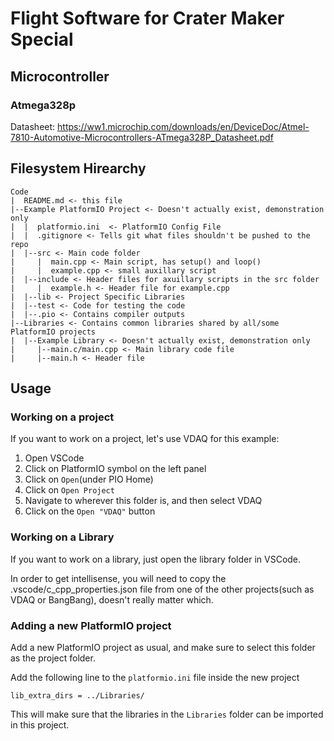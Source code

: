 # Flight Software for Crater Maker Special

## Microcontroller
### Atmega328p
Datasheet: https://ww1.microchip.com/downloads/en/DeviceDoc/Atmel-7810-Automotive-Microcontrollers-ATmega328P_Datasheet.pdf

## Filesystem Hirearchy
```
Code
|  README.md <- this file
|--Example PlatformIO Project <- Doesn't actually exist, demonstration only
|  |  platformio.ini  <- PlatformIO Config File
|  |  .gitignore <- Tells git what files shouldn't be pushed to the repo
|  |--src <- Main code folder
|     |  main.cpp <- Main script, has setup() and loop()
|     |  example.cpp <- small auxillary script
|  |--include <- Header files for axuillary scripts in the src folder
|     |  example.h <- Header file for example.cpp
|  |--lib <- Project Specific Libraries
|  |--test <- Code for testing the code
|  |--.pio <- Contains compiler outputs
|--Libraries <- Contains common libraries shared by all/some PlatformIO projects
|  |--Example Library <- Doesn't actually exist, demonstration only
|     |--main.c/main.cpp <- Main library code file
|     |--main.h <- Header file
```

## Usage
### Working on a project
If you want to work on a project, let's use VDAQ for this example:
1. Open VSCode
2. Click on PlatformIO symbol on the left panel
3. Click on `Open`(under PIO Home)
4. Click on `Open Project`
5. Navigate to wherever this folder is, and then select VDAQ
6. Click on the `Open "VDAQ"` button


### Working on a Library
If you want to work on a library, just open the library folder in VSCode.

In order to get intellisense, you will need to copy the .vscode/c_cpp_properties.json file from one of the other projects(such as VDAQ or BangBang), doesn't really matter which.

### Adding a new PlatformIO project
Add a new PlatformIO project as usual, and make sure to select this folder as the project folder.

Add the following line to the `platformio.ini` file inside the new project
```
lib_extra_dirs = ../Libraries/
```

This will make sure that the libraries in the `Libraries` folder can be imported in this project.